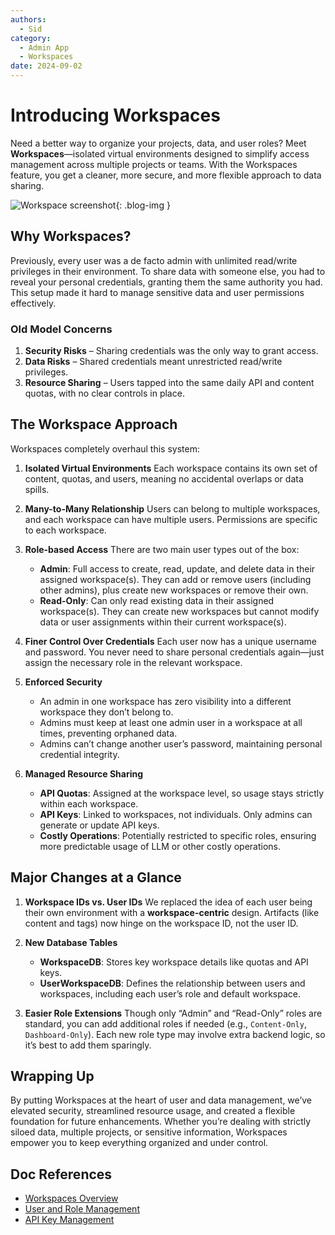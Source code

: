 ```yaml
---
authors:
  - Sid
category:
  - Admin App
  - Workspaces
date: 2024-09-02
---
```


# Introducing Workspaces

Need a better way to organize your projects, data, and user roles?
Meet **Workspaces**—isolated virtual environments designed to simplify access management across multiple projects or teams. With the Workspaces feature, you get a cleaner, more secure, and more flexible approach to data sharing.

<!-- more -->

![Workspace screenshot](./swagger-user-and-workspace-screenshot.png){: .blog-img }

## Why Workspaces?

Previously, every user was a de facto admin with unlimited read/write privileges in their environment. To share data with someone else, you had to reveal your personal credentials, granting them the same authority you had. This setup made it hard to manage sensitive data and user permissions effectively.

### Old Model Concerns

1. **Security Risks** – Sharing credentials was the only way to grant access.
2. **Data Risks** – Shared credentials meant unrestricted read/write privileges.
3. **Resource Sharing** – Users tapped into the same daily API and content quotas, with no clear controls in place.

## The Workspace Approach

Workspaces completely overhaul this system:

1. **Isolated Virtual Environments**
   Each workspace contains its own set of content, quotas, and users, meaning no accidental overlaps or data spills.

2. **Many-to-Many Relationship**
   Users can belong to multiple workspaces, and each workspace can have multiple users. Permissions are specific to each workspace.

3. **Role-based Access**
   There are two main user types out of the box:

   - **Admin**: Full access to create, read, update, and delete data in their assigned workspace(s). They can add or remove users (including other admins), plus create new workspaces or remove their own.
   - **Read-Only**: Can only read existing data in their assigned workspace(s). They can create new workspaces but cannot modify data or user assignments within their current workspace(s).

4. **Finer Control Over Credentials**
   Each user now has a unique username and password. You never need to share personal credentials again—just assign the necessary role in the relevant workspace.

5. **Enforced Security**

   - An admin in one workspace has zero visibility into a different workspace they don’t belong to.
   - Admins must keep at least one admin user in a workspace at all times, preventing orphaned data.
   - Admins can’t change another user’s password, maintaining personal credential integrity.

6. **Managed Resource Sharing**
   - **API Quotas**: Assigned at the workspace level, so usage stays strictly within each workspace.
   - **API Keys**: Linked to workspaces, not individuals. Only admins can generate or update API keys.
   - **Costly Operations**: Potentially restricted to specific roles, ensuring more predictable usage of LLM or other costly operations.

## Major Changes at a Glance

1. **Workspace IDs vs. User IDs**
   We replaced the idea of each user being their own environment with a **workspace-centric** design. Artifacts (like content and tags) now hinge on the workspace ID, not the user ID.

2. **New Database Tables**

   - **WorkspaceDB**: Stores key workspace details like quotas and API keys.
   - **UserWorkspaceDB**: Defines the relationship between users and workspaces, including each user’s role and default workspace.

3. **Easier Role Extensions**
   Though only “Admin” and “Read-Only” roles are standard, you can add additional roles if needed (e.g., `Content-Only`, `Dashboard-Only`). Each new role type may involve extra backend logic, so it’s best to add them sparingly.

## Wrapping Up

By putting Workspaces at the heart of user and data management, we’ve elevated security, streamlined resource usage, and created a flexible foundation for future enhancements. Whether you’re dealing with strictly siloed data, multiple projects, or sensitive information, Workspaces empower you to keep everything organized and under control.

## Doc References

- [Workspaces Overview](../../components/workspaces/index.md)
- [User and Role Management](../../components/workspaces/users/index.md)
- [API Key Management](../../components/admin-app/apikeys/index.md)
